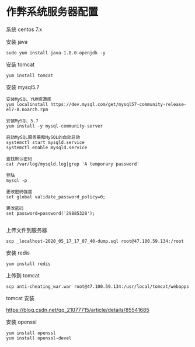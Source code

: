 # 作弊系统服务器配置

系统 centos 7.x

安装 java

```
sudo yum install java-1.8.0-openjdk -y
```

安装 tomcat

```
yum install tomcat
```

安装 mysql5.7

```shell
安装MySQL YUM资源库
yum localinstall https://dev.mysql.com/get/mysql57-community-release-el7-8.noarch.rpm

安装MySQL 5.7
yum install -y mysql-community-server

启动MySQL服务器和MySQL的自动启动
systemctl start mysqld.service
systemctl enable mysqld.service

查找默认密码
cat /var/log/mysqld.log|grep 'A temporary password'

登陆
mysql -p

更改密码强度
set global validate_password_policy=0;

更改密码
set password=password('29885328');


```



上传文件到服务器

```
scp _localhost-2020_05_17_17_07_40-dump.sql root@47.100.59.134:/root
```

安装 redis

```
yum install redis
```



上传到 tomcat

```
scp anti-cheating_war.war root@47.100.59.134:/usr/local/tomcat/webapps
```



tomcat 安装

https://blog.csdn.net/qq_21077715/article/details/85541685



安装 openssl

```
yum install openssl
yum install openssl-devel
```

